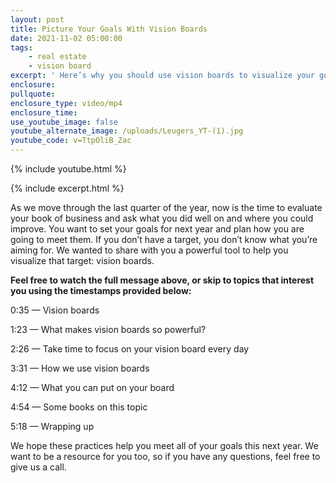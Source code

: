 ```yaml
---
layout: post
title: Picture Your Goals With Vision Boards
date: 2021-11-02 05:00:00
tags:
    - real estate
    - vision board
excerpt: ' Here’s why you should use vision boards to visualize your goals.'
enclosure:
pullquote:
enclosure_type: video/mp4
enclosure_time:
use_youtube_image: false
youtube_alternate_image: /uploads/Leugers_YT-(1).jpg
youtube_code: v=TtpOliB_Zac
---
```

{% include youtube.html %}

{% include excerpt.html %}

As we move through the last quarter of the year, now is the time to evaluate your book of business and ask what you did well on and where you could improve. You want to set your goals for next year and plan how you are going to meet them. If you don’t have a target, you don’t know what you’re aiming for. We wanted to share with you a powerful tool to help you visualize that target: vision boards.

**Feel free to watch the full message above, or skip to topics that interest you using the timestamps provided below:**

0:35 — Vision boards

1:23 — What makes vision boards so powerful?

2:26 — Take time to focus on your vision board every day

3:31 — How we use vision boards

4:12 — What you can put on your board

4:54 — Some books on this topic

5:18 — Wrapping up

We hope these practices help you meet all of your goals this next year. We want to be a resource for you too, so if you have any questions, feel free to give us a call.
